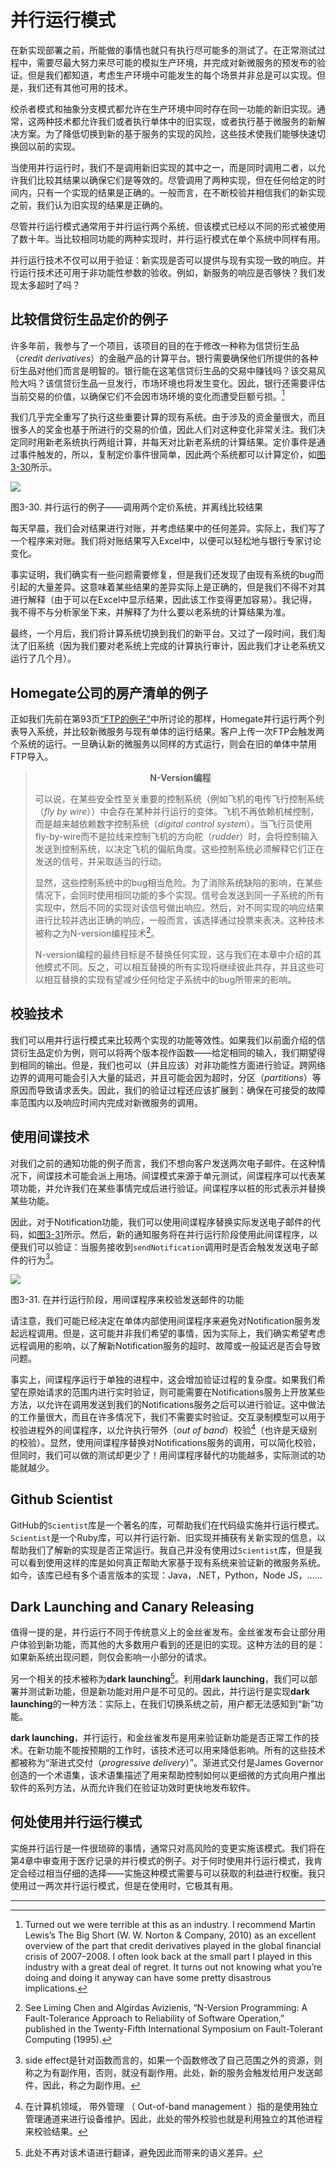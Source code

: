 # 并行运行模式
在新实现部署之前，所能做的事情也就只有执行尽可能多的测试了。在正常测试过程中，需要尽最大努力来尽可能的模拟生产环境，并完成对新微服务的预发布的验证。但是我们都知道，考虑生产环境中可能发生的每个场景并非总是可以实现。但是，我们还有其他可用的技术。

绞杀者模式和抽象分支模式都允许在生产环境中同时存在同一功能的新旧实现。通常，这两种技术都允许我们或者执行单体中的旧实现，或者执行基于微服务的新解决方案。为了降低切换到新的基于服务的实现的风险，这些技术使我们能够快速切换回以前的实现。

当使用并行运行时，我们不是调用新旧实现的其中之一，而是同时调用二者，以允许我们比较其结果以确保它们是等效的。尽管调用了两种实现，但在任何给定的时间内，只有一个实现的结果是正确的。一般而言，在不断校验并相信我们的新实现之前，我们认为旧实现的结果是正确的。

尽管并行运行模式通常用于并行运行两个系统，但该模式已经以不同的形式被使用了数十年。当比较相同功能的两种实现时，并行运行模式在单个系统中同样有用。

并行运行技术不仅可以用于验证：新实现是否可以提供与现有实现一致的响应。并行运行技术还可用于非功能性参数的验收。例如，新服务的响应是否够快？我们发现太多超时了吗？

## 比较信贷衍生品定价的例子
许多年前，我参与了一个项目，该项目的目的在于修改一种称为信贷衍生品（*credit derivatives*）的金融产品的计算平台。银行需要确保他们所提供的各种衍生品对他们而言是明智的。银行能在这笔信贷衍生品的交易中赚钱吗？该交易风险大吗？该信贷衍生品一旦发行，市场环境也将发生变化。因此，银行还需要评估当前交易的价值，以确保它们不会因市场环境的变化而遭受巨额亏损。[^6]

我们几乎完全重写了执行这些重要计算的现有系统。由于涉及的资金量很大，而且很多人的奖金也基于所进行的交易的价值，因此人们对这种变化非常关注。我们决定同时用新老系统执行两组计算，并每天对比新老系统的计算结果。定价事件是通过事件触发的，所以，复制定价事件很简单，因此两个系统都可以计算定价，如[图3-30](#f330)所示。

![](../images/3_30.png)

<span id='f330'>图3-30</span>. 并行运行的例子——调用两个定价系统，并离线比较结果

每天早晨，我们会对结果进行对账，并考虑结果中的任何差异。实际上，我们写了一个程序来对账。我们将对账结果写入Excel中，以便可以轻松地与银行专家讨论变化。

事实证明，我们确实有一些问题需要修复，但是我们还发现了由现有系统的bug而引起的大量差异。这意味着某些结果的差异实际上是正确的，但是我们不得不对其进行解释（由于可以在Excel中显示结果，因此该工作变得更加容易）。我记得，我不得不与分析家坐下来，并解释了为什么要以老系统的计算结果为准。

最终，一个月后，我们将计算系统切换到我们的新平台。又过了一段时间，我们淘汰了旧系统（因为我们要对老系统上完成的计算执行审计，因此我们才让老系统又运行了几个月）。


## Homegate公司的房产清单的例子
正如我们先前在第93页[“FTP的例子”](Pattern_Strangler_Fig_Application.md#ftp协议的例子)中所讨论的那样，Homegate并行运行两个列表导入系统，并比较新微服务与现有单体的运行结果。客户上传一次FTP会触发两个系统的运行。一旦确认新的微服务以同样的方式运行，则会在旧的单体中禁用FTP导入。

> **<div align="center">N-Version编程</div>**
> 
> 可以说，在某些安全性至关重要的控制系统（例如飞机的电传飞行控制系统（*fly by wire*））中会存在某种并行运行的变体。飞机不再依赖机械控制，而是越来越依赖数字控制系统（*digital control system*）。当飞行员使用fly-by-wire而不是拉线来控制飞机的方向舵（*rudder*）时，会将控制输入发送到控制系统，以决定飞机的偏航角度。这些控制系统必须解释它们正在发送的信号，并采取适当的行动。
>
> 显然，这些控制系统中的bug相当危险。为了消除系统缺陷的影响，在某些情况下，会同时使用相同功能的多个实现。信号会发送到同一子系统的所有实现中，然后不同的实现对该信号做出响应。然后，对不同实现的响应结果进行比较并选出正确的响应，一般而言，该选择通过投票来表决。这种技术被称之为N-version编程技术[^7]。
>
> N-version编程的最终目标是不替换任何实现，这与我们在本章中介绍的其他模式不同。反之，可以相互替换的所有实现将继续彼此共存，并且这些可以相互替换的实现有望减少任何给定子系统中的bug所带来的影响。

## 校验技术
我们可以用并行运行模式来比较两个实现的功能等效性。如果我们以前面介绍的信贷衍生品定价为例，则可以将两个版本视作函数——给定相同的输入，我们期望得到相同的输出。但是，我们也可以（并且应该）对非功能性方面进行验证。跨网络边界的调用可能会引入大量的延迟，并且可能会因为超时，分区（*partitions*）等原因而导致请求丢失。因此，我们的验证过程还应该扩展到：确保在可接受的故障率范围内以及响应时间内完成对新微服务的调用。

## 使用间谍技术
对我们之前的通知功能的例子而言，我们不想向客户发送两次电子邮件。在这种情况下，间谍技术可能会派上用场。间谍模式来源于单元测试，间谍程序可以代表某项功能，并允许我们在某些事情完成后进行验证。间谍程序以桩的形式表示并替换某些功能。

因此，对于Notification功能，我们可以使用间谍程序替换实际发送电子邮件的代码，如[图3-31](#f331)所示。然后，新的通知服务将在并行运行阶段使用此间谍程序，以便我们可以验证：当服务接收到`sendNotification`调用时是否会触发发送电子邮件的行为[^译注1]。

![](../images/3_31.png)

<span id='f331'>图3-31</span>. 在并行运行阶段，用间谍程序来校验发送邮件的功能

请注意，我们可能已经决定在单体内部使用间谍程序来避免对Notification服务发起远程调用。但是，这可能并非我们希望的事情，因为实际上，我们确实希望考虑远程调用的影响，以了解新Notification服务的超时、故障或一般延迟是否会导致问题。

事实上，间谍程序运行于单独的进程中，这会增加验证过程的复杂度。如果我们希望在原始请求的范围内进行实时验证，则可能需要在Notifications服务上开放某些方法，以允许在调用发送到我们的Notifications服务之后可以进行验证。这中做法的工作量很大，而且在许多情况下，我们不需要实时验证。交互录制模型可以用于校验进程外的间谍程序，以允许执行带外（*out of band*）校验[^译注2]（也许是天级别的校验）。显然，使用间谍程序替换对Notifications服务的调用，可以简化校验，但同时，我们可以做的测试却更少了！用间谍程序替代的功能越多，实际测试的功能就越少。

## Github Scientist
GitHub的`Scientist`库是一个著名的库，可帮助我们在代码级实施并行运行模式。`Scientist`是一个Ruby库，可以并行运行新、旧实现并捕获有关新实现的信息，以帮助我们了解新的实现是否正常运行。我自己并没有使用过`Scientist`库，但是我可以看到使用这样的库是如何真正帮助大家基于现有系统来验证新的微服务系统。如今，该库已经有多个语言版本的实现：Java，.NET，Python，Node JS，……

## Dark Launching and Canary Releasing
值得一提的是，并行运行不同于传统意义上的金丝雀发布。金丝雀发布会让部分用户体验到新功能，而其他的大多数用户看到的还是旧的实现。这种方法的目的是：如果新系统出现问题，则仅会影响一小部分的请求。

另一个相关的技术被称为**dark launching**[^译注3]。利用**dark launching**，我们可以部署并测试新功能，但是新功能对用户是不可见的。因此，并行运行是实现**dark launching**的一种方法：实际上，在我们切换系统之前，用户都无法感知到“新”功能。

**dark launching**，并行运行，和金丝雀发布是用来验证新功能是否正常工作的技术。在新功能不能按预期的工作时，该技术还可以用来降低影响。所有的这些技术都被称为“渐进式交付（*progressive delivery*）”。渐进式交付是James Governor创造的一个术语集，该术语集描述了用来帮助控制如何以更细微的方式向用户推出软件的系列方法，从而允许我们在验证功效时更快地发布软件。

## 何处使用并行运行模式
实施并行运行是一件很琐碎的事情，通常只对高风险的变更实施该模式。我们将在第4章中审查用于医疗记录的并行模式的例子。对于何时使用并行运行模式，我肯定会经过相当仔细的选择——实施这种模式需要与可以获取的利益进行权衡。我只使用过一两次并行运行模式，但是在使用时，它极其有用。

---
[^6]: Turned out we were terrible at this as an industry. I recommend Martin Lewis’s The Big Short (W. W. Norton & Company, 2010) as an excellent overview of the part that credit derivatives played in the global financial crisis of 2007–2008. I often look back at the small part I played in this industry with a great deal of regret. It turns out not knowing what you’re doing and doing it anyway can have some pretty disastrous implications.
[^7]: See Liming Chen and Algirdas Avizienis, “N-Version Programming: A Fault-Tolerance Approach to Reliability of Software Operation,” published in the Twenty-Fifth International Symposium on Fault-Tolerant Computing (1995).

[^译注1]: side effect是针对函数而言的，如果一个函数修改了自己范围之外的资源，则称之为有副作用，否则，就没有副作用。此处，新的服务会触发给用户发送邮件，因此，称之为副作用。
[^译注2]: 在计算机领域， 带外管理 （ Out-of-band management ）指的是使用独立管理通道来进行设备维护。因此，此处的带外校验也就是利用独立的其他进程来校验结果。
[^译注3]: 此处不再对该术语进行翻译，避免因此而带来的语义差异。

